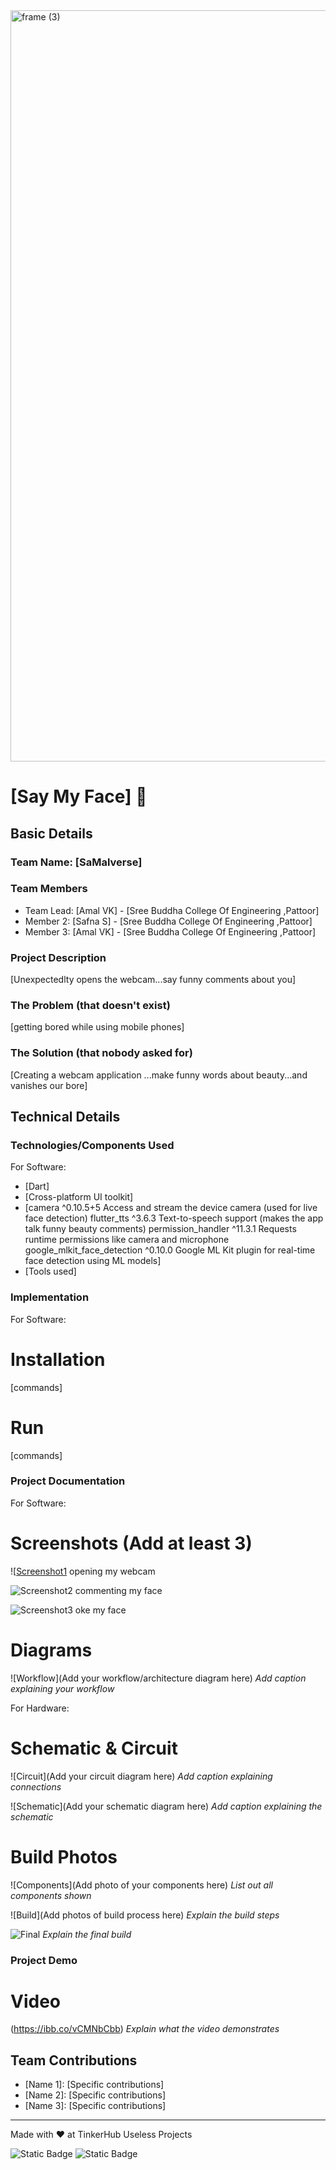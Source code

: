 <img width="3188" height="1202" alt="frame (3)" src="https://github.com/user-attachments/assets/517ad8e9-ad22-457d-9538-a9e62d137cd7" />


# [Say My Face] 🎯


## Basic Details
### Team Name: [SaMalverse]


### Team Members
- Team Lead: [Amal VK] - [Sree Buddha College Of Engineering ,Pattoor]
- Member 2: [Safna S] - [Sree Buddha College Of Engineering ,Pattoor]
- Member 3: [Amal VK] - [Sree Buddha College Of Engineering ,Pattoor]

### Project Description
[Unexpectedlty opens the webcam...say funny comments about you]

### The Problem (that doesn't exist)
[getting bored while using mobile phones]

### The Solution (that nobody asked for)
[Creating a webcam application ...make funny words about beauty...and vanishes our bore]

## Technical Details
### Technologies/Components Used
For Software:
- [Dart]
- [Cross-platform UI toolkit]
- [camera	^0.10.5+5	Access and stream the device camera (used for live face detection)
flutter_tts	^3.6.3	Text-to-speech support (makes the app talk funny beauty comments)
permission_handler	^11.3.1	Requests runtime permissions like camera and microphone
google_mlkit_face_detection	^0.10.0	Google ML Kit plugin for real-time face detection using ML models]
- [Tools used]


### Implementation
For Software:
# Installation
[commands]

# Run
[commands]

### Project Documentation
For Software:

# Screenshots (Add at least 3)
![[Screenshot1](https://ibb.co/vCMNbCbb)
opening my webcam

![Screenshot2](https://ibb.co/vCMNbCbb)
commenting my face

![Screenshot3](https://ibb.co/vCMNbCbb)
oke my face

# Diagrams
![Workflow](Add your workflow/architecture diagram here)
*Add caption explaining your workflow*

For Hardware:

# Schematic & Circuit
![Circuit](Add your circuit diagram here)
*Add caption explaining connections*

![Schematic](Add your schematic diagram here)
*Add caption explaining the schematic*

# Build Photos
![Components](Add photo of your components here)
*List out all components shown*

![Build](Add photos of build process here)
*Explain the build steps*

![Final](https://ibb.co/vCMNbCbb)
*Explain the final build*

### Project Demo
# Video
(https://ibb.co/vCMNbCbb)
*Explain what the video demonstrates*


## Team Contributions
- [Name 1]: [Specific contributions]
- [Name 2]: [Specific contributions]
- [Name 3]: [Specific contributions]

---
Made with ❤️ at TinkerHub Useless Projects 

![Static Badge](https://img.shields.io/badge/TinkerHub-24?color=%23000000&link=https%3A%2F%2Fwww.tinkerhub.org%2F)
![Static Badge](https://img.shields.io/badge/UselessProjects--25-25?link=https%3A%2F%2Fwww.tinkerhub.org%2Fevents%2FQ2Q1TQKX6Q%2FUseless%2520Projects)



